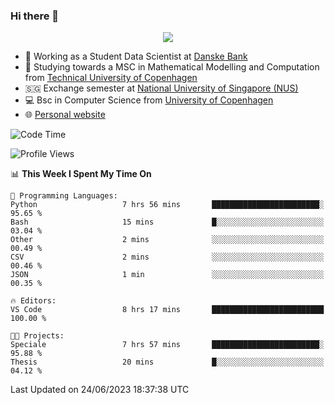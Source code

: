 ### Hi there 👋

<p align="center">
  <img src="https://media4.giphy.com/media/3ohzdKy5Z8TChSDuiA/giphy.gif?cid=ecf05e47r69cojk56gup9q8mep9liy48s94dn2uxsfh6fv39&rid=giphy.gif&ct=g" />
</p>

* 🏦 Working as a Student Data Scientist at [Danske Bank](https://danskebank.dk)
* 🧮 Studying towards a MSC in Mathematical Modelling and Computation from [Technical University of Copenhagen](https://www.dtu.dk)
* 🇸🇬 Exchange semester at [National University of Singapore (NUS)](https://www.nus.edu.sg)
* 💻 Bsc in Computer Science from [University of Copenhagen](https://www.ku.dk/english/)
* 🌐 [Personal website](https://fiskehandleren.github.io/carl-website/) 

<!--START_SECTION:waka-->
![Code Time](http://img.shields.io/badge/Code%20Time-390%20hrs%2036%20mins-blue)

![Profile Views](http://img.shields.io/badge/Profile%20Views-2-blue)

📊 **This Week I Spent My Time On** 

```text
💬 Programming Languages: 
Python                   7 hrs 56 mins       ████████████████████████░   95.65 % 
Bash                     15 mins             █░░░░░░░░░░░░░░░░░░░░░░░░   03.04 % 
Other                    2 mins              ░░░░░░░░░░░░░░░░░░░░░░░░░   00.49 % 
CSV                      2 mins              ░░░░░░░░░░░░░░░░░░░░░░░░░   00.46 % 
JSON                     1 min               ░░░░░░░░░░░░░░░░░░░░░░░░░   00.35 % 

🔥 Editors: 
VS Code                  8 hrs 17 mins       █████████████████████████   100.00 % 

🐱‍💻 Projects: 
Speciale                 7 hrs 57 mins       ████████████████████████░   95.88 % 
Thesis                   20 mins             █░░░░░░░░░░░░░░░░░░░░░░░░   04.12 % 
```


 Last Updated on 24/06/2023 18:37:38 UTC
<!--END_SECTION:waka-->
